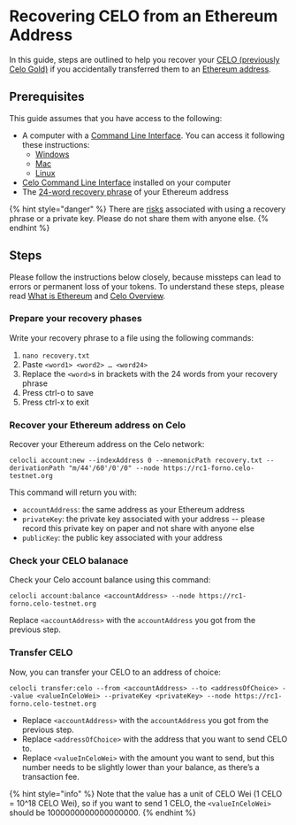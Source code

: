 # Recovering CELO from an Ethereum Address

In this guide, steps are outlined to help you recover your [CELO \(previously Celo Gold\)](../overview.md#background-and-key-concepts) if you accidentally transferred them to an [Ethereum address](https://en.wikipedia.org/wiki/Ethereum#Addresses).

## Prerequisites

This guide assumes that you have access to the following:

* A computer with a [Command Line Interface](https://en.wikipedia.org/wiki/Command-line_interface). You can access it following these instructions:
  * [Windows](https://www.howtogeek.com/270810/how-to-quickly-launch-a-bash-shell-from-windows-10s-file-explorer/)
  * [Mac](https://macpaw.com/how-to/use-terminal-on-mac)
  * [Linux](https://askubuntu.com/questions/196212/how-do-you-open-a-command-line)
* [Celo Command Line Interface](../command-line-interface/introduction.md) installed on your computer
* The [24-word recovery phrase](https://kb.myetherwallet.com/en/security-and-privacy/what-is-a-mnemonic-phrase/) of your Ethereum address

{% hint style="danger" %}
There are [risks](https://www.cryptomathic.com/news-events/blog/cryptographic-key-management-the-risks-and-mitigations) associated with using a recovery phrase or a private key. Please do not share them with anyone else.
{% endhint %}

## Steps

Please follow the instructions below closely, because missteps can lead to errors or permanent loss of your tokens. To understand these steps, please read [What is Ethereum](https://ethereum.org/en/what-is-ethereum/) and [Celo Overview](https://docs.celo.org/overview).

### Prepare your recovery phases

Write your recovery phrase to a file using the following commands:

1. `nano recovery.txt`
2. Paste `<word1> <word2> … <word24>`
3. Replace the `<word>`s in brackets with the 24 words from your recovery phrase
4. Press ctrl-o to save
5. Press ctrl-x to exit

### Recover your Ethereum address on Celo

Recover your Ethereum address on the Celo network:

```text
celocli account:new --indexAddress 0 --mnemonicPath recovery.txt --derivationPath "m/44'/60'/0'/0" --node https://rc1-forno.celo-testnet.org
```

This command will return you with:

* `accountAddress`: the same address as your Ethereum address
* `privateKey`: the private key associated with your address -- please record this private key on paper and not share with anyone else
* `publicKey`: the public key associated with your address

### Check your CELO balanace

Check your Celo account balance using this command:

```text
celocli account:balance <accountAddress> --node https://rc1-forno.celo-testnet.org
```

Replace `<accountAddress>` with the `accountAddress` you got from the previous step.

### Transfer CELO

Now, you can transfer your CELO to an address of choice:

```text
celocli transfer:celo --from <accountAddress> --to <addressOfChoice> --value <valueInCeloWei> --privateKey <privateKey> --node https://rc1-forno.celo-testnet.org
```

* Replace `<accountAddress>` with the `accountAddress` you got from the previous step.
* Replace `<addressOfChoice>` with the address that you want to send CELO to.
* Replace `<valueInCeloWei>` with the amount you want to send, but this number needs to be slightly lower than your balance, as there’s a transaction fee.

{% hint style="info" %}
Note that the value has a unit of CELO Wei \(1 CELO = 10^18 CELO Wei\), so if you want to send 1 CELO, the `<valueInCeloWei>` should be 1000000000000000000.
{% endhint %}

